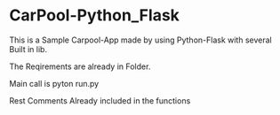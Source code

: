 # CarPool-Python_Flask

This is a Sample Carpool-App made by using Python-Flask with several Built in lib.

The Reqirements are already in Folder.

Main call is pyton run.py

Rest Comments Already included in the functions 
